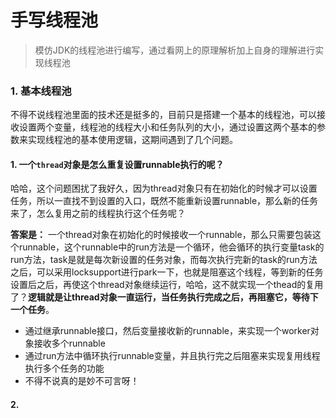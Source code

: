 # 手写线程池
> 模仿JDK的线程池进行编写，通过看网上的原理解析加上自身的理解进行实现线程池

### 1. 基本线程池

不得不说线程池里面的技术还是挺多的，目前只是搭建一个基本的线程池，可以接收设置两个变量，线程池的线程大小和任务队列的大小，通过设置这两个基本的参数来实现线程池的基本使用逻辑，这期间遇到了几个问题。
#### 1. 一个```thread```对象是怎么重复设置runnable执行的呢？

哈哈，这个问题困扰了我好久，因为thread对象只有在初始化的时候才可以设置任务，所以一直找不到设置的入口，既然不能重新设置runnable，那么新的任务来了，怎么复用之前的线程执行这个任务呢？

**答案是：** 一个thread对象在初始化的时候接收一个runnable，那么只需要包装这个runnable，这个runnable中的run方法是一个循环，他会循环的执行变量task的run方法，task是就是每次新设置的任务对象，而每次执行完新的task的run方法之后，可以采用locksupport进行park一下，也就是阻塞这个线程，等到新的任务设置后之后，再使这个thread对象继续运行，哈哈，这不就实现一个thead的复用了？**逻辑就是让thread对象一直运行，当任务执行完成之后，再阻塞它，等待下一个任务**。
 * 通过继承runnable接口，然后变量接收新的runnable，来实现一个worker对象接收多个runnable
* 通过run方法中循环执行runnable变量，并且执行完之后阻塞来实现复用线程执行多个任务的功能
* 不得不说真的是妙不可言呀！

#### 2.
